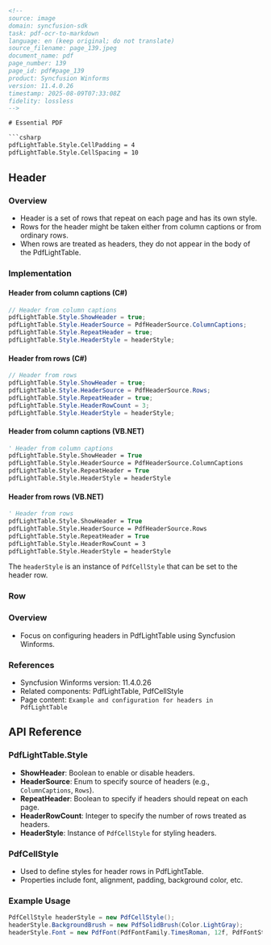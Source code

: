 ```html
<!-- 
source: image
domain: syncfusion-sdk
task: pdf-ocr-to-markdown
language: en (keep original; do not translate)
source_filename: page_139.jpeg
document_name: pdf
page_number: 139
page_id: pdf#page_139
product: Syncfusion Winforms
version: 11.4.0.26
timestamp: 2025-08-09T07:33:08Z
fidelity: lossless
-->

# Essential PDF

```csharp
pdfLightTable.Style.CellPadding = 4
pdfLightTable.Style.CellSpacing = 10
```

## Header

### Overview
- Header is a set of rows that repeat on each page and has its own style.
- Rows for the header might be taken either from column captions or from ordinary rows.
- When rows are treated as headers, they do not appear in the body of the PdfLightTable.

### Implementation

#### Header from column captions (C#)
```csharp
// Header from column captions
pdfLightTable.Style.ShowHeader = true;
pdfLightTable.Style.HeaderSource = PdfHeaderSource.ColumnCaptions;
pdfLightTable.Style.RepeatHeader = true;
pdfLightTable.Style.HeaderStyle = headerStyle;
```

#### Header from rows (C#)
```csharp
// Header from rows
pdfLightTable.Style.ShowHeader = true;
pdfLightTable.Style.HeaderSource = PdfHeaderSource.Rows;
pdfLightTable.Style.RepeatHeader = true;
pdfLightTable.Style.HeaderRowCount = 3;
pdfLightTable.Style.HeaderStyle = headerStyle;
```

#### Header from column captions (VB.NET)
```vb
' Header from column captions
pdfLightTable.Style.ShowHeader = True
pdfLightTable.Style.HeaderSource = PdfHeaderSource.ColumnCaptions
pdfLightTable.Style.RepeatHeader = True
pdfLightTable.Style.HeaderStyle = headerStyle
```

#### Header from rows (VB.NET)
```vb
' Header from rows
pdfLightTable.Style.ShowHeader = True
pdfLightTable.Style.HeaderSource = PdfHeaderSource.Rows
pdfLightTable.Style.RepeatHeader = True
pdfLightTable.Style.HeaderRowCount = 3
pdfLightTable.Style.HeaderStyle = headerStyle
```

The `headerStyle` is an instance of `PdfCellStyle` that can be set to the header row.

### Row

### Overview
- Focus on configuring headers in PdfLightTable using Syncfusion Winforms.

### References
- Syncfusion Winforms version: 11.4.0.26
- Related components: PdfLightTable, PdfCellStyle
- Page content: `Example and configuration for headers in PdfLightTable`

## API Reference

### PdfLightTable.Style
- **ShowHeader**: Boolean to enable or disable headers.
- **HeaderSource**: Enum to specify source of headers (e.g., `ColumnCaptions`, `Rows`).
- **RepeatHeader**: Boolean to specify if headers should repeat on each page.
- **HeaderRowCount**: Integer to specify the number of rows treated as headers.
- **HeaderStyle**: Instance of `PdfCellStyle` for styling headers.

### PdfCellStyle
- Used to define styles for header rows in PdfLightTable.
- Properties include font, alignment, padding, background color, etc.

### Example Usage
```csharp
PdfCellStyle headerStyle = new PdfCellStyle();
headerStyle.BackgroundBrush = new PdfSolidBrush(Color.LightGray);
headerStyle.Font = new PdfFont(PdfFontFamily.TimesRoman, 12f, PdfFontStyle.Bold);
``` 

<!-- tags: Essential PDF, PdfLightTable, Header, Row, Style, Syncfusion Winforms, PdfCellStyle -->
```